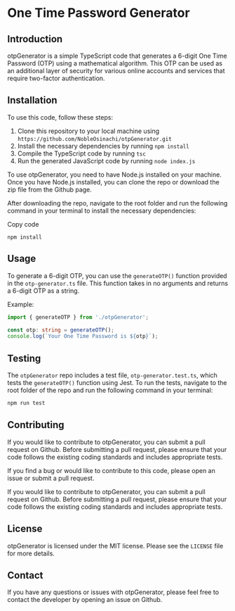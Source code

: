 # One Time Password Generator

## Introduction

otpGenerator is a simple TypeScript code that generates a 6-digit One Time Password (OTP) using a mathematical algorithm. This OTP can be used as an additional layer of security for various online accounts and services that require two-factor authentication.

## Installation

To use this code, follow these steps:

1. Clone this repository to your local machine using `https://github.com/NobleOsinachi/otpGenerator.git`
2. Install the necessary dependencies by running `npm install`
3. Compile the TypeScript code by running `tsc`
4. Run the generated JavaScript code by running `node index.js`

To use otpGenerator, you need to have Node.js installed on your machine. Once you have Node.js installed, you can clone the repo or download the zip file from the Github page.

After downloading the repo, navigate to the root folder and run the following command in your terminal to install the necessary dependencies:

Copy code

`npm install`

Usage
-----

To generate a 6-digit OTP, you can use the `generateOTP()` function provided in the `otp-generator.ts` file. This function takes in no arguments and returns a 6-digit OTP as a string.

Example:


```typescript
import { generateOTP } from './otpGenerator';

const otp: string = generateOTP();
console.log(`Your One Time Password is ${otp}`);
```

Testing
-------

The `otpGenerator` repo includes a test file, `otp-generator.test.ts`, which tests the `generateOTP()` function using Jest. To run the tests, navigate to the root folder of the repo and run the following command in your terminal:

```bash
npm run test
```

## Contributing

If you would like to contribute to otpGenerator, you can submit a pull request on Github. Before submitting a pull request, please ensure that your code follows the existing coding standards and includes appropriate tests.

If you find a bug or would like to contribute to this code, please open an issue or submit a pull request.

If you would like to contribute to otpGenerator, you can submit a pull request on Github. Before submitting a pull request, please ensure that your code follows the existing coding standards and includes appropriate tests.

## License

otpGenerator is licensed under the MIT license. Please see the `LICENSE` file for more details.

## Contact

If you have any questions or issues with otpGenerator, please feel free to contact the developer by opening an issue on Github.
